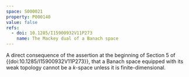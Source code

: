 ```yaml
---
space: S000021
property: P000140
value: false
refs:
  - doi: 10.1285/I15900932V11P273
    name: The Mackey dual of a Banach space
---
```


A direct consequence of the assertion at the beginning of Section 5 of {{doi:10.1285/I15900932V11P273}}, that a Banach space equipped with its weak topology cannot be a $k$-space unless it is finite-dimensional.
